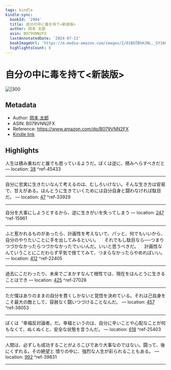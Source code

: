 ```yaml
---
tags: kindle
kindle-sync:
  bookId: '2904'
  title: 自分の中に毒を持て<新装版>
  author: 岡本 太郎
  asin: B079VNN2FX
  lastAnnotatedDate: '2024-07-13'
  bookImageUrl: 'https://m.media-amazon.com/images/I/81BGTBhHJNL._SY160.jpg'
  highlightsCount: 8
---
```


# 自分の中に毒を持て<新装版>
![|300](https://m.media-amazon.com/images/I/81BGTBhHJNL.jpg)
## Metadata
* Author: [岡本 太郎](https://www.amazon.comundefined)
* ASIN: B079VNN2FX
* Reference: https://www.amazon.com/dp/B079VNN2FX
* [Kindle link](kindle://book?action=open&asin=B079VNN2FX)

## Highlights
人生は積み重ねだと誰でも思っているようだ。ぼくは逆に、積みへらすべきだと — location: [38](kindle://book?action=open&asin=B079VNN2FX&location=38) ^ref-45433

---
自分に忠実に生きたいなんて考えるのは、むしろいけない。そんな生き方は安易で、甘えがある。ほんとうに生きていくためには自分自身と闘わなければ駄目だ。 — location: [47](kindle://book?action=open&asin=B079VNN2FX&location=47) ^ref-33929

---
自分を大事にしようとするから、逆に生きがいを失ってしまう — location: [247](kindle://book?action=open&asin=B079VNN2FX&location=247) ^ref-15961

---
ふと惹かれるものがあったら、計画性を考えないで、パッと、何でもいいから、自分のやりたいことに手を出してみるといい。 　それでもし駄目なら──つまりつづかなかったらつづかなかったでいいんだ。いいと思うべきだ。 　計画性なんていうことにこだわらず平気で捨ててみて、つまらなかったらやめればいい。 — location: [412](kindle://book?action=open&asin=B079VNN2FX&location=412) ^ref-22405

---
過去にこだわったり、未来でごまかすなんて根性では、現在をほんとうに生きることはでき — location: [425](kindle://book?action=open&asin=B079VNN2FX&location=425) ^ref-27028

---
ただ僕はありのままの自分を貫くしかないと覚悟を決めている。それは己自身をこそ最大の敵として、容赦なく闘いつづけることなんだ。 — location: [457](kindle://book?action=open&asin=B079VNN2FX&location=457) ^ref-38053

---
ぼくは〝幸福反対論者〟だ。幸福というのは、自分に辛いことや心配なことが何もなくて、ぬくぬくと、安全な状態を言うんだ。 — location: [618](kindle://book?action=open&asin=B079VNN2FX&location=618) ^ref-25403

---
人間は、必ずしも成功することがよろこびであり大事なのではない。闘って、後にくずれる。その絶望と 憤りの中に、強烈な人生が彩られることもある。 — location: [992](kindle://book?action=open&asin=B079VNN2FX&location=992) ^ref-39831

---

